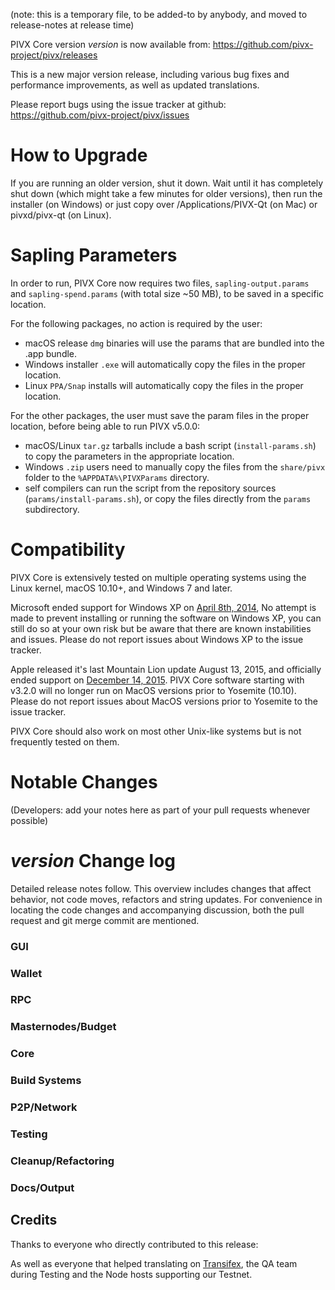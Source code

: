(note: this is a temporary file, to be added-to by anybody, and moved to release-notes at release time)

PIVX Core version *version* is now available from:  <https://github.com/pivx-project/pivx/releases>

This is a new major version release, including various bug fixes and performance improvements, as well as updated translations.

Please report bugs using the issue tracker at github: <https://github.com/pivx-project/pivx/issues>


How to Upgrade
==============

If you are running an older version, shut it down. Wait until it has completely shut down (which might take a few minutes for older versions), then run the installer (on Windows) or just copy over /Applications/PIVX-Qt (on Mac) or pivxd/pivx-qt (on Linux).

Sapling Parameters
==================

In order to run, PIVX Core now requires two files, `sapling-output.params` and `sapling-spend.params` (with total size ~50 MB), to be saved in a specific location.

For the following packages, no action is required by the user:
- macOS release `dmg` binaries will use the params that are bundled into the .app bundle.
- Windows installer `.exe` will automatically copy the files in the proper location.
- Linux `PPA/Snap` installs will automatically copy the files in the proper location.

For the other packages, the user must save the param files in the proper location, before being able to run PIVX v5.0.0:
- macOS/Linux `tar.gz` tarballs include a bash script (`install-params.sh`) to copy the parameters in the appropriate location.
- Windows `.zip` users need to manually copy the files from the `share/pivx` folder to the `%APPDATA%\PIVXParams` directory.
- self compilers can run the script from the repository sources (`params/install-params.sh`), or copy the files directly from the `params` subdirectory.

Compatibility
==============

PIVX Core is extensively tested on multiple operating systems using the Linux kernel, macOS 10.10+, and Windows 7 and later.

Microsoft ended support for Windows XP on [April 8th, 2014](https://www.microsoft.com/en-us/WindowsForBusiness/end-of-xp-support), No attempt is made to prevent installing or running the software on Windows XP, you can still do so at your own risk but be aware that there are known instabilities and issues. Please do not report issues about Windows XP to the issue tracker.

Apple released it's last Mountain Lion update August 13, 2015, and officially ended support on [December 14, 2015](http://news.fnal.gov/2015/10/mac-os-x-mountain-lion-10-8-end-of-life-december-14/). PIVX Core software starting with v3.2.0 will no longer run on MacOS versions prior to Yosemite (10.10). Please do not report issues about MacOS versions prior to Yosemite to the issue tracker.

PIVX Core should also work on most other Unix-like systems but is not frequently tested on them.


Notable Changes
==============

(Developers: add your notes here as part of your pull requests whenever possible)



*version* Change log
==============

Detailed release notes follow. This overview includes changes that affect behavior, not code moves, refactors and string updates. For convenience in locating the code changes and accompanying discussion, both the pull request and git merge commit are mentioned.

### GUI

### Wallet

### RPC

### Masternodes/Budget

### Core

### Build Systems

### P2P/Network

### Testing

### Cleanup/Refactoring

### Docs/Output

## Credits

Thanks to everyone who directly contributed to this release:


As well as everyone that helped translating on [Transifex](https://www.transifex.com/projects/p/pivx-project-translations/), the QA team during Testing and the Node hosts supporting our Testnet.
